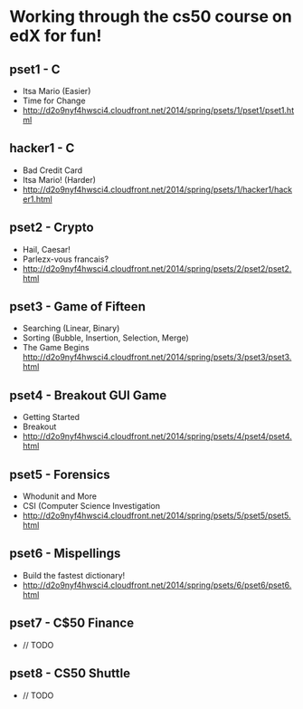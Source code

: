 Working through the cs50 course on edX for fun!
===============================================

pset1 - C
---------
- Itsa Mario (Easier)
- Time for Change
- http://d2o9nyf4hwsci4.cloudfront.net/2014/spring/psets/1/pset1/pset1.html

hacker1 - C
-----------
- Bad Credit Card
- Itsa Mario! (Harder)
- http://d2o9nyf4hwsci4.cloudfront.net/2014/spring/psets/1/hacker1/hacker1.html

pset2 - Crypto
--------------
- Hail, Caesar!
- Parlezx-vous francais?
- http://d2o9nyf4hwsci4.cloudfront.net/2014/spring/psets/2/pset2/pset2.html

pset3 - Game of Fifteen
-----------------------
- Searching (Linear, Binary)
- Sorting (Bubble, Insertion, Selection, Merge)
- The Game Begins
    http://d2o9nyf4hwsci4.cloudfront.net/2014/spring/psets/3/pset3/pset3.html

pset4 - Breakout GUI Game
-------------------------
- Getting Started
- Breakout
- http://d2o9nyf4hwsci4.cloudfront.net/2014/spring/psets/4/pset4/pset4.html

pset5 - Forensics
-----------------
- Whodunit and More
- CSI (Computer Science Investigation
- http://d2o9nyf4hwsci4.cloudfront.net/2014/spring/psets/5/pset5/pset5.html

pset6 - Mispellings
-------------------
- Build the fastest dictionary!
- http://d2o9nyf4hwsci4.cloudfront.net/2014/spring/psets/6/pset6/pset6.html

pset7 - C$50 Finance
--------------------
- // TODO

pset8 - CS50 Shuttle
--------------------
- // TODO

    
